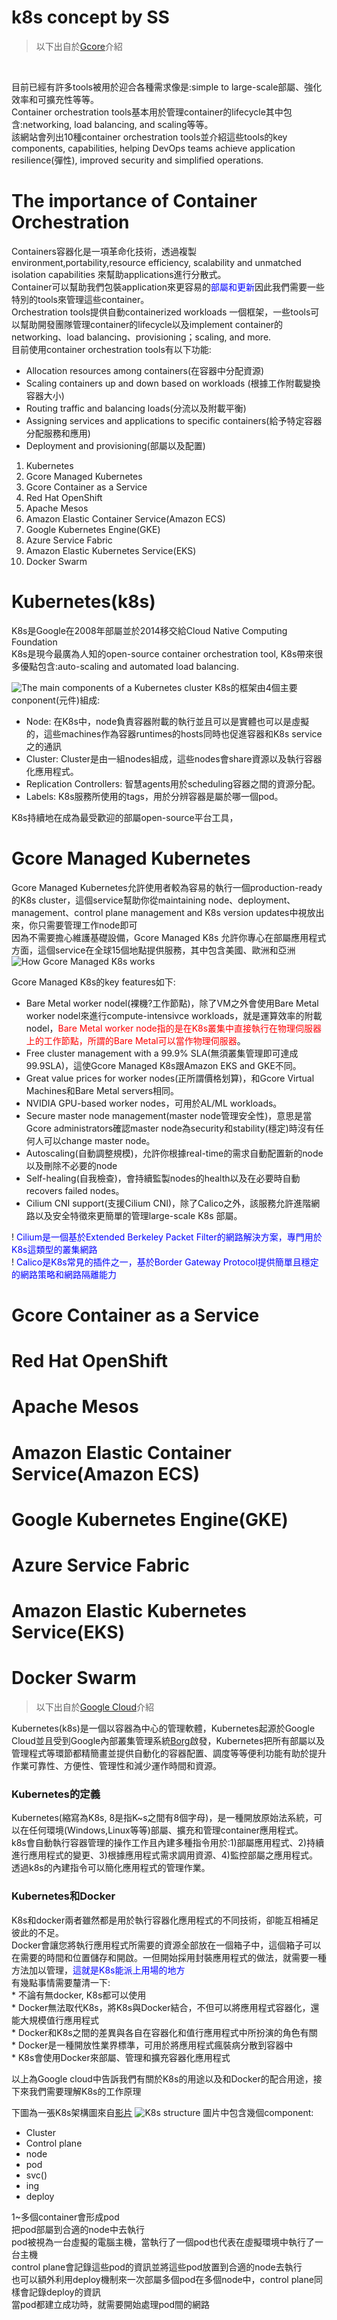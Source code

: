 k8s concept by SS 
===
>以下出自於[Gcore](https://gcore.com/blog/top-10-container-orchestration-tools/)介紹 
<br>

目前已經有許多tools被用於迎合各種需求像是:simple to large-scale部屬、強化效率和可擴充性等等。<br>
Container orchestration tools基本用於管理container的lifecycle其中包含:networking, load balancing, and scaling等等。<br>
該網站會列出10種container orchestration tools並介紹這些tools的key components, capabilities, helping DevOps teams achieve application resilience(彈性), improved security and simplified operations.<br>

The importance of Container Orchestration
===
Containers容器化是一項革命化技術，透過複製environment,portability,resource efficiency, scalability and unmatched isolation capabilities 來幫助applications進行分散式。<br>
Container可以幫助我們包裝application來更容易的<font color="Blue">部屬和更新</font>因此我們需要一些特別的tools來管理這些container。<br>
Orchestration tools提供自動containerized workloads 一個框架，一些tools可以幫助開發團隊管理container的lifecycle以及implement container的networking、load balancing、provisioning；scaling, and more.<br>
目前使用container orchestration tools有以下功能:<br>
*  Allocation resources among containers(在容器中分配資源)
*  Scaling containers up and down based on workloads (根據工作附載變換容器大小)
*  Routing traffic and balancing loads(分流以及附載平衡)
*  Assigning services and applications to specific containers(給予特定容器分配服務和應用)
*  Deployment and provisioning(部屬以及配置)

1. Kubernetes
2. Gcore Managed Kubernetes
3. Gcore Container as a Service
4. Red Hat OpenShift
5. Apache Mesos
6. Amazon Elastic Container Service(Amazon ECS)
7. Google Kubernetes Engine(GKE)
8. Azure Service Fabric
9. Amazon Elastic Kubernetes Service(EKS)
10. Docker Swarm

Kubernetes(k8s)
===
K8s是Google在2008年部屬並於2014移交給Cloud Native Computing Foundation<br>
K8s是現今最廣為人知的open-source container orchestration tool, K8s帶來很多優點包含:auto-scaling and automated load balancing.<br>

![The main components of a Kubernetes cluster](https://assets.gcore.pro/blog_containerizing_prod/uploads/2023/03/top-10-container-orchestration-tools-1.png "image")
K8s的框架由4個主要conponent(元件)組成:
*  Node: 在K8s中，node負責容器附載的執行並且可以是實體也可以是虛擬的，這些machines作為容器runtimes的hosts同時也促進容器和K8s service之的通訊
*  Cluster:  Cluster是由一組nodes組成，這些nodes會share資源以及執行容器化應用程式。
*  Replication Controllers: 智慧agents用於scheduling容器之間的資源分配。
*  Labels: K8s服務所使用的tags，用於分辨容器是屬於哪一個pod。

K8s持續地在成為最受歡迎的部屬open-source平台工具，


Gcore Managed Kubernetes
===
Gcore Managed Kubernetes允許使用者較為容易的執行一個production-ready的K8s cluster，這個service幫助你從maintaining node、deployment、management、control plane management and K8s version updates中視放出來，你只需要管理工作node即可<br>
因為不需要擔心維護基礎設備，Gcore Managed K8s 允許你專心在部屬應用程式方面，這個service在全球15個地點提供服務，其中包含美國、歐洲和亞洲
![How Gcore Managed K8s works](https://assets.gcore.pro/blog_containerizing_prod/uploads/2023/03/top-10-container-orchestration-tools-2.png "image")

Gcore Managed K8s的key features如下:
*  Bare Metal worker nodel(裸機?工作節點)，除了VM之外會使用Bare Metal worker nodel來進行compute-intensivce workloads，就是運算效率的附載nodel，<font color="red">Bare Metal worker node指的是在K8s叢集中直接執行在物理伺服器上的工作節點，所謂的Bare Metal可以當作物理伺服器</font>。
*  Free cluster management with a 99.9% SLA(無須叢集管理即可達成99.9SLA)，這使Gcore Managed K8s跟Amazon EKS and GKE不同。
*  Great value prices for worker nodes(正所謂價格划算)，和Gcore Virtual Machines和Bare Metal servers相同。
*  NVIDIA GPU-based worker nodes，可用於AL/ML workloads。
*  Secure master node management(master node管理安全性)，意思是當Gcore administrators確認master node為security和stability(穩定)時沒有任何人可以change master node。
*  Autoscaling(自動調整規模)，允許你根據real-time的需求自動配置新的node以及刪除不必要的node
*  Self-healing(自我檢查)，會持續監製nodes的health以及在必要時自動recovers failed nodes。
*  Cilium CNI support(支援Cilium CNI)，除了Calico之外，該服務允許進階網路以及安全特徵來更簡單的管理large-scale K8s 部屬。

!  <font color="blue">Cilium是一個基於Extended Berkeley Packet Filter的網路解決方案，專門用於K8s這類型的叢集網路</font><br>
!  <font color="blue">Calico是K8s常見的插件之一，基於Border Gateway Protocol提供簡單且穩定的網路策略和網路隔離能力</font><br>

Gcore Container as a Service
===

Red Hat OpenShift
===

Apache Mesos
===

Amazon Elastic Container Service(Amazon ECS)
===

Google Kubernetes Engine(GKE)
===

Azure Service Fabric
===

Amazon Elastic Kubernetes Service(EKS)
===

Docker Swarm
===




>以下出自於[Google Cloud](https://cloud.google.com/learn/what-is-kubernetes?hl=zh-TW)介紹 <br>

Kubernetes(k8s)是一個以容器為中心的管理軟體，Kubernetes起源於Google Cloud並且受到Google內部叢集管理系統[Borg](https://research.google/pubs/large-scale-cluster-management-at-google-with-borg/)啟發，Kubernetes把所有部屬以及管理程式等環節都精簡畫並提供自動化的容器配置、調度等等便利功能有助於提升作業可靠性、方便性、管理性和減少運作時間和資源。

<h3>Kubernetes的定義</h3>

Kubernetes(縮寫為K8s, 8是指K~s之間有8個字母)，是一種開放原始法系統，可以在任何環境(Windows,Linux等等)部屬、擴充和管理container應用程式。<br>
k8s會自動執行容器管理的操作工作且內建多種指令用於:1)部屬應用程式、2)持續進行應用程式的變更、3)根據應用程式需求調用資源、4)監控部屬之應用程式。<br>
透過k8s的內建指令可以簡化應用程式的管理作業。<br>

<h3>Kubernetes和Docker</h3>
K8s和docker兩者雖然都是用於執行容器化應用程式的不同技術，卻能互相補足彼此的不足。<br>
Docker會讓您將執行應用程式所需要的資源全部放在一個箱子中，這個箱子可以在需要的時間和位置儲存和開啟。一但開始採用封裝應用程式的做法，就需要一種方法加以管理，<font color="blue">這就是K8s能派上用場的地方</font><br>
有幾點事情需要釐清一下:<br>
* 不論有無docker, K8s都可以使用<br>
* Docker無法取代K8s，將K8s與Docker結合，不但可以將應用程式容器化，還能大規模值行應用程式<br>
* Docker和K8s之間的差異與各自在容器化和值行應用程式中所扮演的角色有關<br>
* Docker是一種開放性業界標準，可用於將應用程式瘋裝病分散到容器中<br>
* K8s會使用Docker來部屬、管理和擴充容器化應用程式<br>

以上為Google cloud中告訴我們有關於K8s的用途以及和Docker的配合用途，接下來我們需要理解K8s的工作原理


下圖為一張K8s架構圖來自[影片](https://www.youtube.com/watch?v=RUjcGn2YeVo)
![K8s structure](image/k8s_structure.png)
圖片中包含幾個component:
*  Cluster
*  Control plane
*  node
*  pod
*  svc()
*  ing
*  deploy

1~多個container會形成pod<br>
把pod部屬到合適的node中去執行<br>
pod被視為一台虛擬的電腦主機，當執行了一個pod也代表在虛擬環境中執行了一台主機<br>
control plane會記錄這些pod的資訊並將這些pod放置到合適的node去執行<br>
也可以額外利用deploy機制來一次部屬多個pod在多個node中，control plane同樣會記錄deploy的資訊<br>
當pod都建立成功時，就需要開始處理pod間的網路<br>


